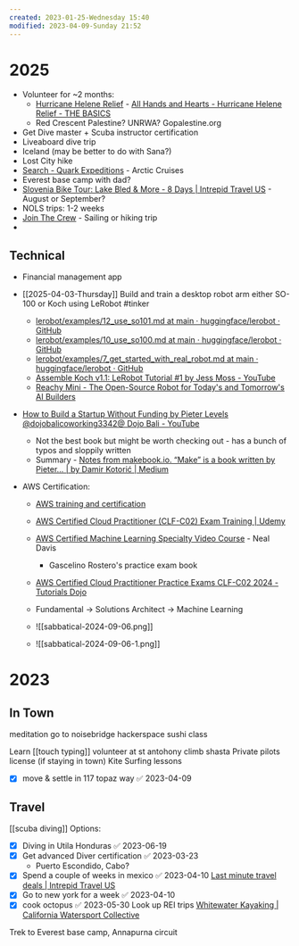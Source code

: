 ```yaml
---
created: 2023-01-25-Wednesday 15:40
modified: 2023-04-09-Sunday 21:52
---
```

# 2025
- Volunteer for ~2 months:
	- [Hurricane Helene Relief](https://sites.google.com/allhandsandhearts.org/hurricanehelenerelief/home?authuser=0)	- [All Hands and Hearts - Hurricane Helene Relief - THE BASICS](https://sites.google.com/allhandsandhearts.org/hurricanehelenerelief/program-overview/the-basics?authuser=0)
	- Red Crescent Palestine? UNRWA? Gopalestine.org
- Get Dive master + Scuba instructor certification
- Liveaboard dive trip
- Iceland (may be better to do with Sana?)
- Lost City hike
- [Search - Quark Expeditions](https://www.quarkexpeditions.com/search?destinations=323,324&months=07-2025,08-2025,09-2025) - Arctic Cruises
- Everest base camp with dad?
- [Slovenia Bike Tour: Lake Bled & More - 8 Days \| Intrepid Travel US](https://www.intrepidtravel.com/us/slovenia/cycle-slovenia-160092) - August or September?
- NOLS trips: 1-2 weeks
- [Join The Crew](https://join-the-crew.com/en) - Sailing or hiking trip
- 

## Technical
- Financial management app
- [[2025-04-03-Thursday]] Build and train a desktop robot arm either SO-100 or Koch using LeRobot #tinker
	- [lerobot/examples/12\_use\_so101.md at main · huggingface/lerobot · GitHub](https://github.com/huggingface/lerobot/blob/main/examples/12_use_so101.md)
	- [lerobot/examples/10\_use\_so100.md at main · huggingface/lerobot · GitHub](https://github.com/huggingface/lerobot/blob/main/examples/10_use_so100.md)
	- [lerobot/examples/7\_get\_started\_with\_real\_robot.md at main · huggingface/lerobot · GitHub](https://github.com/huggingface/lerobot/blob/main/examples/7_get_started_with_real_robot.md#4-train-a-policy-on-your-data)
	- [Assemble Koch v1.1: LeRobot Tutorial #1 by Jess Moss - YouTube](https://www.youtube.com/watch?v=8nQIg9BwwTk&list=PLo2EIpI_JMQu5zrDHe4NchRyumF2ynaUN)
	- [Reachy Mini - The Open-Source Robot for Today's and Tomorrow's AI Builders](https://huggingface.co/blog/reachy-mini)
	
- [How to Build a Startup Without Funding by Pieter Levels ‪@dojobalicoworking3342‬@ Dojo Bali - YouTube](https://www.youtube.com/watch?v=6reLWfFNer0&t=2531s) 
	- Not the best book but might be worth checking out - has a bunch of typos and sloppily written
	- Summary - [Notes from makebook.io. “Make” is a book written by Pieter… | by Damir Kotorić | Medium](https://damirkotoric.medium.com/notes-from-reading-make-ef0902ea86)
- AWS Certification:
	- [AWS training and certification](https://www.aws.training/)
	- [AWS Certified Cloud Practitioner (CLF-C02) Exam Training | Udemy](https://www.udemy.com/course/aws-certified-cloud-practitioner-training-course/?couponCode=OF83024F)
	- [AWS Certified Machine Learning Specialty Video Course](https://learn.digitalcloud.training/course/aws-certified-machine-learning-specialty-video-course) - Neal Davis
		- Gascelino Rostero's practice exam book
	- [AWS Certified Cloud Practitioner Practice Exams CLF-C02 2024 - Tutorials Dojo](https://portal.tutorialsdojo.com/courses/aws-certified-cloud-practitioner-practice-exams/?_gl=1*6omvhs*_ga*MTQzODMxNjQ2MS4xNzI2ODY3NjUx*_ga_L96TFJ1R9K*MTcyNjg2NzY1MS4xLjAuMTcyNjg2NzY1MS4wLjAuMA..)

	- Fundamental -> Solutions Architect -> Machine Learning
	- ![[sabbatical-2024-09-06.png]]
	- ![[sabbatical-2024-09-06-1.png]]

# 2023
## In Town

meditation 
go to noisebridge hackerspace
sushi class

Learn [[touch typing]]
volunteer at st antohony
climb shasta
Private pilots license (if staying in town)
Kite Surfing lessons

- [x] move & settle in 117 topaz way ✅ 2023-04-09

## Travel
[[scuba diving]]
Options:
- [x] Diving in Utila Honduras ✅ 2023-06-19
- [x] Get advanced Diver certification ✅ 2023-03-23
	- Puerto Escondido, Cabo?
- [x] Spend a couple of weeks in mexico ✅ 2023-04-10
[Last minute travel deals | Intrepid Travel US](https://www.intrepidtravel.com/us/last-minute)
- [x] Go to new york for a week ✅ 2023-04-10
- [x] cook octopus ✅ 2023-05-30
Look up REI trips
[Whitewater Kayaking | California Watersport Collective](https://cwwcollective.com/whitewater-kayaking/)

Trek to Everest base camp, Annapurna circuit